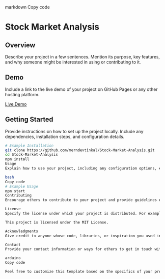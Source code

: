 markdown
Copy code
# Stock Market Analysis

## Overview

Describe your project in a few sentences. Mention its purpose, key features, and why someone might be interested in using or contributing to it.

## Demo

Include a link to the live demo of your project on GitHub Pages or any other hosting platform.

[Live Demo](https://merndevtinkal.github.io/Stock-Market-Analysis/)

## Getting Started

Provide instructions on how to set up the project locally. Include any dependencies, installation steps, and configuration details.

```bash
# Example Installation
git clone https://github.com/merndevtinkal/Stock-Market-Analysis.git
cd Stock-Market-Analysis
npm install
Usage
Explain how to use your project, including any configuration options, examples, or demos.

bash
Copy code
# Example Usage
npm start
Contributing
Encourage others to contribute to your project and provide guidelines on how to do so. Include information about issues, pull requests, and coding standards.

License
Specify the license under which your project is distributed. For example:

This project is licensed under the MIT License.

Acknowledgments
Give credit to anyone whose code, libraries, or inspiration you used in your project.

Contact
Provide your contact information or ways for others to get in touch with you.

arduino
Copy code

Feel free to customize this template based on the specifics of your project. Include sections that are relevant and important for your users and contributors.




